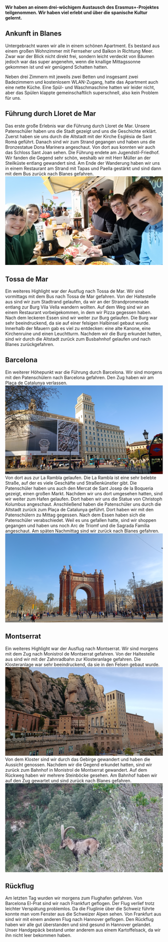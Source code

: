 **Wir haben an einem drei-wöchigem Austausch des Erasmus+-Projektes teilgenommen. Wir haben viel erlebt und über die spanische Kultur gelernt.**

## Ankunft in Blanes

Untergebracht waren wir alle in einem schönen Apartment. Es bestand aus einem großen Wohnzimmer mit Fernseher und Balkon in Richtung Meer. Zwar war der Blick nicht direkt frei, sondern leicht verdeckt von Bäumen jedoch war das super angenehm, wenn die knallige Mittagssonne gekommen ist und wir genügend Schatten hatten.

Neben drei Zimmern mit jeweils zwei Betten und insgesamt zwei Badezimmern und kostenlosem WLAN-Zugang, hatte das Apartment auch eine nette Küche. Eine Spül- und Waschmaschine hatten wir leider nicht, aber das Spülen klappte gemeinschaftlich superschnell, also kein Problem für uns.

## Führung durch Lloret de Mar

Das erste große Erlebnis war die Führung durch Lloret de Mar. Unsere Patenschüler haben uns die Stadt gezeigt und uns die Geschichte erklärt. Zuerst haben sie uns durch die Altstadt mit der Kirche Església de Sant Romà geführt. Danach sind wir zum Strand gegangen und haben uns die Bronzestatue Dona Marinera angeschaut. Von dort aus konnten wir auch das Schloss Sant Joan sehen. Die Führung endete am Jugendstil-Friedhof. Wir fanden die Gegend sehr schön, weshalb wir mit Herr Müller an der Steilküste entlang gewandert sind. Am Ende der Wanderung haben wir uns in einem Restaurant am Strand mit Tapas und Paella gestärkt und sind dann mit dem Bus zurück nach Blanes gefahren.
![Wir haben in Lloret de Mar Tapas und Paella gegessen](/assets/images/lloret-de-mar-essen.jpg)

## Tossa de Mar

Ein weiteres Highlight war der Ausflug nach Tossa de Mar. Wir sind vormittags mit dem Bus nach Tossa de Mar gefahren. Von der Haltestelle aus sind wir zum Stadtrand gelaufen, da wir an der Strandpromenade entlang zur Burg Vila Vella wandern wollten. Auf dem Weg sind wir an einem Restaurant vorbeigekommen, in dem wir Pizza gegessen haben. Nach dem leckeren Essen sind wir weiter zur Burg gelaufen. Die Burg war sehr beeindruckend, da sie auf einer felsigen Halbinsel gebaut wurde. Innerhalb der Mauern gab es viel zu entdecken: eine alte Kanone, eine Kirchenruine und einen Leuchtturm. Nachdem wir die Burg erkundet hatten, sind wir durch die Altstadt zurück zum Busbahnhof gelaufen und nach Blanes zurückgefahren.

## Barcelona

Ein weiterer Höhepunkt war die Führung durch Barcelona. Wir sind morgens mit den Patenschülern nach Barcelona gefahren. Den Zug haben wir am Plaça de Catalunya verlassen.
![Ein goßes Gebäude am Plaça de Catalunya](/assets/images/plaza-catalunya.jpg)
Von dort aus zur La Rambla gelaufen. Die La Rambla ist eine sehr belebte Straße, auf der es viele Geschäfte und Straßenkünstler gibt. Die Patenschüler haben uns auch den Mercat de Sant Josep de la Boqueria gezeigt, einen großen Markt. Nachdem wir uns dort umgesehen hatten, sind wir weiter zum Hafen gelaufen. Dort haben wir uns die Statue von Christoph Kolumbus angeschaut. Anschließend haben die Patenschüler uns durch die Altstadt zurück zum Plaça de Catalunya geführt. Dort haben wir mit den Patenschülern zu Mittag gegessen. Nach dem Essen haben sich die Patenschüler verabschiedet. Weil es uns gefallen hatte, sind wir shoppen gegangen und haben uns noch Arc de Triomf und die Sagrada Família angeschaut. Am späten Nachmittag sind wir zurück nach Blanes gefahren.
![Der Arc de Triomf](/assets/images/arc-de-triomf.jpg)

## Montserrat

Ein weiteres Highlight war der Ausflug nach Montserrat. Wir sind morgens mit dem Zug nach Monistrol de Montserrat gefahren. Von der Haltestelle aus sind wir mit der Zahnradbahn zur Klosteranlage gefahren. Die Klosteranlage war sehr beeindruckend, da sie in den Felsen gebaut wurde.
![Das Kloster Montserrat](/assets/images/montserrat.jpg)
Von dem Kloster sind wir durch das Gebirge gewandert und haben die Aussicht genossen. Nachdem wir die Gegend erkundet hatten, sind wir zurück zum Bahnhof in Monistrol de Montserrat gewandert. Auf dem Rückweg haben wir mehrere Steinböcke gesehen. Am Bahnhof haben wir auf den Zug gewartet und sind zurück nach Blanes gefahren.
![Steinbock im Montserrat](/assets/images/steinbock.jpg)

## Rückflug

Am letzten Tag wurden wir morgens zum Flughafen gefahren. Von Barcelona El-Prat sind wir nach Frankfurt geflogen. Der Flug verlief trotz leichter Verspätung problemlos. Da die Fluglinie über die Schweiz führte konnte man vom Fenster aus die Schweizer Alpen sehen. Von Frankfurt aus sind wir mit einem anderen Flug nach Hannover geflogen. Den Rückflug haben wir alle gut überstanden und sind gesund in Hannover gelandet. Unser Handgepäck bestand unter anderem aus einem Kartoffelsack, da wir ihn nicht leer bekommen haben.